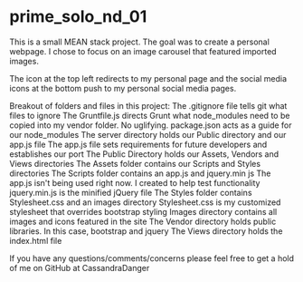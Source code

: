 # prime_solo_nd_01

This is a small MEAN stack project. The goal was to create a personal webpage. I chose to focus on an image carousel that featured imported images.

The icon at the top left redirects to my personal page and the social media icons at the bottom push to my personal social media pages.

Breakout of folders and files in this project:
The .gitignore file tells git what files to ignore
The Gruntfile.js directs Grunt what node_modules need to be copied into my vendor folder. No uglifying.
package.json acts as a guide for our node_modules
The server directory holds our Public directory and our app.js file
  The app.js file sets requirements for future developers and establishes our port
  The Public Directory holds our Assets, Vendors and Views directories
    The Assets folder contains our Scripts and Styles directories
      The Scripts folder contains an app.js and jquery.min js
        The app.js isn't being used right now. I created to help test functionality
        jquery.min.js is the minified jQuery file
      The Styles folder contains Stylesheet.css and an images directory
        Stylesheet.css is my customized stylesheet that overrides bootstrap styling
        Images directory contains all images and icons featured in the site
    The Vendor directory holds public libraries. In this case, bootstrap and jquery
    The Views directory holds the index.html file
      
      
If you have any questions/comments/concerns please feel free to get a hold of me on GitHub at CassandraDanger
